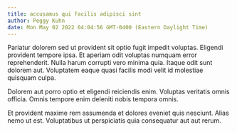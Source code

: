 ```yaml
---
title: accusamus qui facilis adipisci sint
author: Peggy Kuhn
date: Mon May 02 2022 04:04:56 GMT-0400 (Eastern Daylight Time)
---
```

Pariatur dolorem sed ut provident sit optio fugit impedit voluptas. Eligendi provident tempore ipsa. Et aperiam odit voluptas numquam error reprehenderit. Nulla harum corrupti vero minima quia. Itaque odit sunt dolorem aut. Voluptatem eaque quasi facilis modi velit id molestiae quisquam culpa.

 Dolorem aut porro optio et eligendi reiciendis enim. Voluptas veritatis omnis officia. Omnis tempore enim deleniti nobis tempora omnis.

 Et provident maxime rem assumenda et dolores eveniet quis nesciunt. Alias nemo ut est. Voluptatibus ut perspiciatis quia consequatur aut aut rerum.
